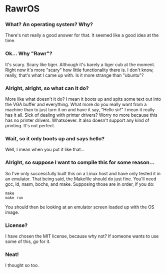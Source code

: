 # RawrOS

### What?  An operating system?  Why?
There's not really a good answer for that.  It seemed like a good idea at the
time.

### Ok... Why "Rawr"?
It's scary.  Scary like tiger.  Although it's barely a tiger cub at the moment.
  Right now it's more "scary" how little functionality there is.  I don't know,
 really, that's what I came up with.  Is it more strange than "ubuntu"?

### Alright, alright, so what can it do?
More like what doesn't it do?  I mean it boots up and spits some text out into
the VGA buffer and everything.  What more do you really want from a machine
than to just turn it on and have it say, "Hello sir!"  I mean it really has it 
all.  Sick of dealing with printer drivers?  Worry no more because this has 
no printer drivers.  Whatsoever.  It also doesn't support any kind of printing.
  It's not perfect.

### Wait, so it only boots up and says hello?
Well, I mean when you put it like that...

### Alright, so suppose I want to compile this for some reason...
So I've only successfully built this on a Linux host and have only tested it 
in an emulator.  That being said, the Makefile should do just fine.  You'll 
need gcc, ld, nasm, bochs, and make.  Supposing those are in order, if you do:
```
make
make run
```
You should then be looking at an emulator screen loaded up with the OS image.

### License?
I have chosen the MIT license, because why not?  If someone wants to use
some of this, go for it.

### Neat!
I thought so too.
